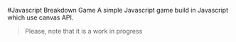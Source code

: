 #Javascript Breakdown Game
A simple Javascript game build in Javascript which use canvas API.

> Please, note that it is a work in progress